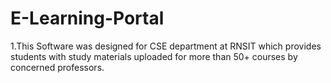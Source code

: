 # E-Learning-Portal
1.This Software was designed for CSE department at RNSIT which provides 
students with study materials uploaded for more than 50+ courses by concerned professors. 

